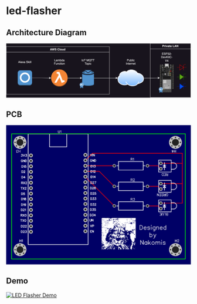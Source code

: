 # led-flasher

## Architecture Diagram
![Architecture](architecture/led-flasher%20architecture.drawio.svg)

## PCB
![PCB](pcb/pcb.svg)

## Demo
[![LED Flasher Demo](https://img.youtube.com/vi/og0j6WclKgI/0.jpg)](https://www.youtube.com/watch?v=og0j6WclKgI)
